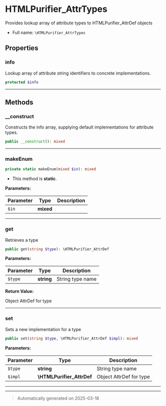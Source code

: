 
# HTMLPurifier_AttrTypes

Provides lookup array of attribute types to HTMLPurifier_AttrDef objects



* Full name: `\HTMLPurifier_AttrTypes`



## Properties


### info

Lookup array of attribute string identifiers to concrete implementations.

```php
protected $info
```






***

## Methods


### __construct

Constructs the info array, supplying default implementations for attribute
types.

```php
public __construct(): mixed
```












***

### makeEnum



```php
private static makeEnum(mixed $in): mixed
```



* This method is **static**.




**Parameters:**

| Parameter | Type | Description |
|-----------|------|-------------|
| `$in` | **mixed** |  |





***

### get

Retrieves a type

```php
public get(string $type): \HTMLPurifier_AttrDef
```








**Parameters:**

| Parameter | Type | Description |
|-----------|------|-------------|
| `$type` | **string** | String type name |


**Return Value:**

Object AttrDef for type




***

### set

Sets a new implementation for a type

```php
public set(string $type, \HTMLPurifier_AttrDef $impl): mixed
```








**Parameters:**

| Parameter | Type | Description |
|-----------|------|-------------|
| `$type` | **string** | String type name |
| `$impl` | **\HTMLPurifier_AttrDef** | Object AttrDef for type |





***


***
> Automatically generated on 2025-03-18

